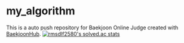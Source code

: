 # my_algorithm
This is a auto push repository for Baekjoon Online Judge created with [BaekjoonHub](https://github.com/BaekjoonHub/BaekjoonHub).
[![rmsdlf2580's solved.ac stats](https://github-readme-solvedac.hyp3rflow.vercel.app/api/?handle=rmsdlf2580)](https://solved.ac/profile/rmsdlf2580)
